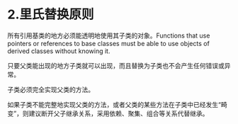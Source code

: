# 2.里氏替换原则

所有引用基类的地方必须能透明地使用其子类的对象。Functions that use pointers or references to base classes must be able to use objects of derived classes without knowing it.

只要父类能出现的地方子类就可以出现，而且替换为子类也不会产生任何错误或异常。

子类必须完全实现父类的方法。

如果子类不能完整地实现父类的方法，或者父类的某些方法在子类中已经发生“畸变”，则建议断开父子继承关系，采用依赖、聚集、组合等关系代替继承。